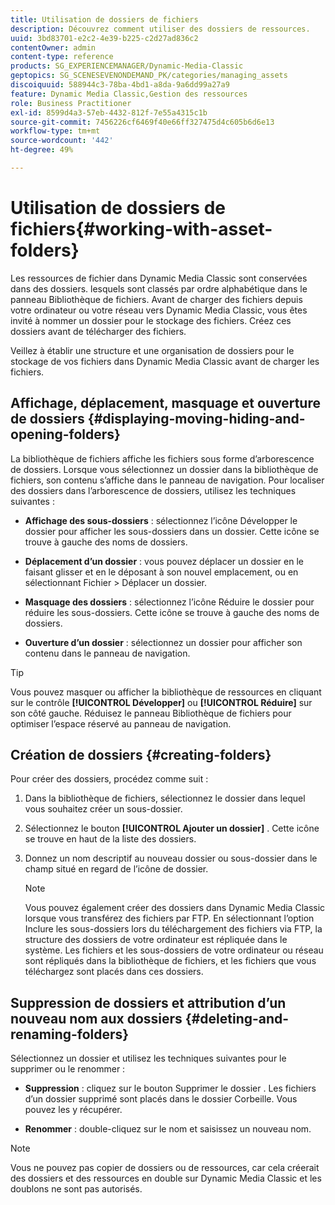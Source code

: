 ```yaml
---
title: Utilisation de dossiers de fichiers
description: Découvrez comment utiliser des dossiers de ressources.
uuid: 3bd83701-e2c2-4e39-b225-c2d27ad836c2
contentOwner: admin
content-type: reference
products: SG_EXPERIENCEMANAGER/Dynamic-Media-Classic
geptopics: SG_SCENESEVENONDEMAND_PK/categories/managing_assets
discoiquuid: 588944c3-78ba-4bd1-a8da-9a6dd99a27a9
feature: Dynamic Media Classic,Gestion des ressources
role: Business Practitioner
exl-id: 8599d4a3-57eb-4432-812f-7e55a4315c1b
source-git-commit: 7456226cf6469f40e66ff327475d4c605b6d6e13
workflow-type: tm+mt
source-wordcount: '442'
ht-degree: 49%

---
```


# Utilisation de dossiers de fichiers{#working-with-asset-folders}

Les ressources de fichier dans Dynamic Media Classic sont conservées dans des dossiers. lesquels sont classés par ordre alphabétique dans le panneau Bibliothèque de fichiers. Avant de charger des fichiers depuis votre ordinateur ou votre réseau vers Dynamic Media Classic, vous êtes invité à nommer un dossier pour le stockage des fichiers. Créez ces dossiers avant de télécharger des fichiers.

Veillez à établir une structure et une organisation de dossiers pour le stockage de vos fichiers dans Dynamic Media Classic avant de charger les fichiers.

## Affichage, déplacement, masquage et ouverture de dossiers {#displaying-moving-hiding-and-opening-folders}

La bibliothèque de fichiers affiche les fichiers sous forme d’arborescence de dossiers. Lorsque vous sélectionnez un dossier dans la bibliothèque de fichiers, son contenu s’affiche dans le panneau de navigation. Pour localiser des dossiers dans l’arborescence de dossiers, utilisez les techniques suivantes :

* **Affichage des sous-dossiers**  : sélectionnez l’icône Développer le dossier pour afficher les sous-dossiers dans un dossier. Cette icône se trouve à gauche des noms de dossiers.

* **Déplacement d’un dossier**  : vous pouvez déplacer un dossier en le faisant glisser et en le déposant à son nouvel emplacement, ou en sélectionnant Fichier > Déplacer un dossier.

* **Masquage des dossiers**  : sélectionnez l’icône Réduire le dossier pour réduire les sous-dossiers. Cette icône se trouve à gauche des noms de dossiers.

* **Ouverture d’un dossier**  : sélectionnez un dossier pour afficher son contenu dans le panneau de navigation.

>[!TIP]
>
>Vous pouvez masquer ou afficher la bibliothèque de ressources en cliquant sur le contrôle **[!UICONTROL Développer]** ou **[!UICONTROL Réduire]** sur son côté gauche. Réduisez le panneau Bibliothèque de fichiers pour optimiser l’espace réservé au panneau de navigation.

## Création de dossiers {#creating-folders}

Pour créer des dossiers, procédez comme suit :

1. Dans la bibliothèque de fichiers, sélectionnez le dossier dans lequel vous souhaitez créer un sous-dossier.
1. Sélectionnez le bouton **[!UICONTROL Ajouter un dossier]** . Cette icône se trouve en haut de la liste des dossiers.
1. Donnez un nom descriptif au nouveau dossier ou sous-dossier dans le champ situé en regard de l’icône de dossier.

   >[!NOTE]
   >
   >Vous pouvez également créer des dossiers dans Dynamic Media Classic lorsque vous transférez des fichiers par FTP. En sélectionnant l’option Inclure les sous-dossiers lors du téléchargement des fichiers via FTP, la structure des dossiers de votre ordinateur est répliquée dans le système. Les fichiers et les sous-dossiers de votre ordinateur ou réseau sont répliqués dans la bibliothèque de fichiers, et les fichiers que vous téléchargez sont placés dans ces dossiers.

## Suppression de dossiers et attribution d’un nouveau nom aux dossiers {#deleting-and-renaming-folders}

Sélectionnez un dossier et utilisez les techniques suivantes pour le supprimer ou le renommer :

* **Suppression**  : cliquez sur le bouton Supprimer le dossier . Les fichiers d’un dossier supprimé sont placés dans le dossier Corbeille. Vous pouvez les y récupérer.

* **Renommer**  : double-cliquez sur le nom et saisissez un nouveau nom.

>[!NOTE]
>
>Vous ne pouvez pas copier de dossiers ou de ressources, car cela créerait des dossiers et des ressources en double sur Dynamic Media Classic et les doublons ne sont pas autorisés.
